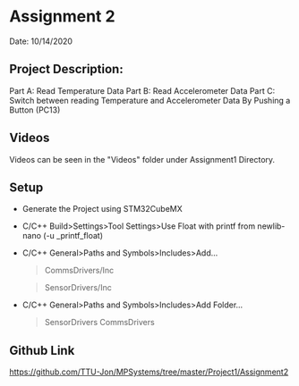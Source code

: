 # Assignment 2

Date: 10/14/2020

## Project Description:

Part A: Read Temperature Data
Part B: Read Accelerometer Data
Part C: Switch between reading Temperature and Accelerometer Data By Pushing a Button (PC13)

## Videos
Videos can be seen in the "Videos" folder under Assignment1 Directory.

## Setup
* Generate the Project using STM32CubeMX
* C/C++ Build>Settings>Tool Settings>Use Float with printf from newlib-nano (-u _printf_float)
* C/C++ General>Paths and Symbols>Includes>Add...
	>CommsDrivers/Inc
  
	>SensorDrivers/Inc
* C/C++ General>Paths and Symbols>Includes>Add Folder...
	>SensorDrivers
	>CommsDrivers
  
## Github Link
https://github.com/TTU-Jon/MPSystems/tree/master/Project1/Assignment2
